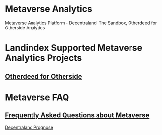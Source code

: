 # Metaverse Analytics
Metaverse Analytics Platform - Decentraland, The Sandbox, Otherdeed for Otherside Analytics

# Landindex Supported Metaverse Analytics Projects
## [Otherdeed for Otherside](otherdeed-for-otherside-analytics.md)

# Metaverse FAQ
## [Frequently Asked Questions about Metaverse](metaverse-faq.md)

[Decentraland Prognose](decentraland-prognose.html)
